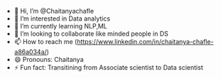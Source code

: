 - 👋 Hi, I’m @Chaitanyachafle
- 👀 I’m interested in Data analytics
- 🌱 I’m currently learning NLP,ML
- 💞️ I’m looking to collaborate like minded people in DS
- 📫 How to reach me (https://www.linkedin.com/in/chaitanya-chafle-a86a034a/)
- 😄 Pronouns: Chaitanya
- ⚡ Fun fact: Transitining from Associate scientist to Data scientist

<!---
Chaitanyachafle/Chaitanyachafle is a ✨ special ✨ repository because its `README.md` (this file) appears on your GitHub profile.
You can click the Preview link to take a look at your changes.
--->
